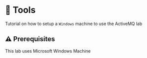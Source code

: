 # :toolbox: Tools


Tutorial on how to setup a `Windows` machine to use the ActiveMQ lab

## :warning: Prerequisites

This lab uses Microsoft Windows Machine
